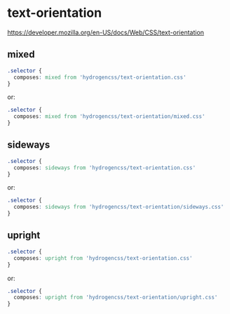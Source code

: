 # text-orientation

https://developer.mozilla.org/en-US/docs/Web/CSS/text-orientation

## mixed
```css
.selector {
  composes: mixed from 'hydrogencss/text-orientation.css'
}
```

or:
```css
.selector {
  composes: mixed from 'hydrogencss/text-orientation/mixed.css'
}
```

## sideways
```css
.selector {
  composes: sideways from 'hydrogencss/text-orientation.css'
}
```

or:
```css
.selector {
  composes: sideways from 'hydrogencss/text-orientation/sideways.css'
}
```

## upright
```css
.selector {
  composes: upright from 'hydrogencss/text-orientation.css'
}
```

or:
```css
.selector {
  composes: upright from 'hydrogencss/text-orientation/upright.css'
}
```

